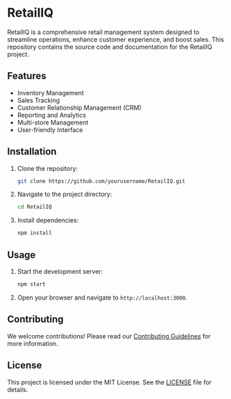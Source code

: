 # RetailIQ

RetailIQ is a comprehensive retail management system designed to streamline operations, enhance customer experience, and boost sales. This repository contains the source code and documentation for the RetailIQ project.

## Features

- Inventory Management
- Sales Tracking
- Customer Relationship Management (CRM)
- Reporting and Analytics
- Multi-store Management
- User-friendly Interface

## Installation

1. Clone the repository:
    ```bash
    git clone https://github.com/yourusername/RetailIQ.git
    ```
2. Navigate to the project directory:
    ```bash
    cd RetailIQ
    ```
3. Install dependencies:
    ```bash
    npm install
    ```

## Usage

1. Start the development server:
    ```bash
    npm start
    ```
2. Open your browser and navigate to `http://localhost:3000`.

## Contributing

We welcome contributions! Please read our [Contributing Guidelines](CONTRIBUTING.md) for more information.

## License

This project is licensed under the MIT License. See the [LICENSE](LICENSE) file for details.

